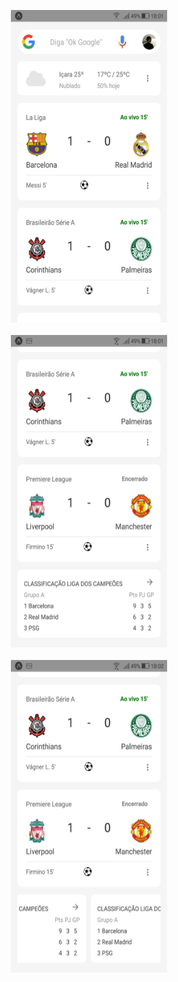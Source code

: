 <p align="center">
    <img src="assets/screenshot_1.jpg" alt="img" height="500" width="250"><br><br>
    <img src="assets/screenshot_2.jpg" alt="img" height="500" width="250"><br><br>
    <img src="assets/screenshot_3.jpg" alt="img" height="500" width="250"><br><br>
</p>
